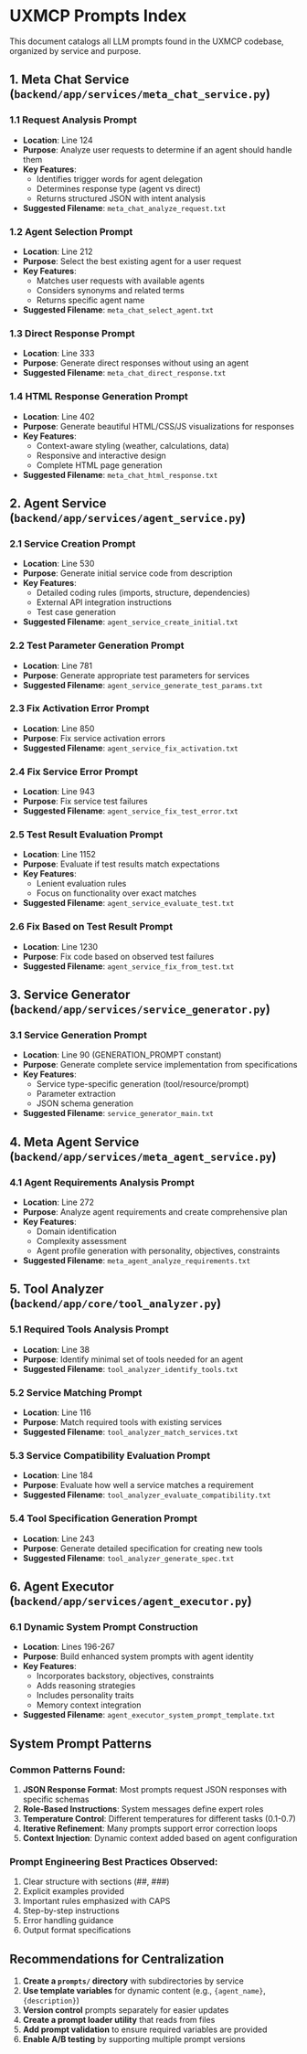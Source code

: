 # UXMCP Prompts Index

This document catalogs all LLM prompts found in the UXMCP codebase, organized by service and purpose.

## 1. Meta Chat Service (`backend/app/services/meta_chat_service.py`)

### 1.1 Request Analysis Prompt
- **Location**: Line 124
- **Purpose**: Analyze user requests to determine if an agent should handle them
- **Key Features**:
  - Identifies trigger words for agent delegation
  - Determines response type (agent vs direct)
  - Returns structured JSON with intent analysis
- **Suggested Filename**: `meta_chat_analyze_request.txt`

### 1.2 Agent Selection Prompt  
- **Location**: Line 212
- **Purpose**: Select the best existing agent for a user request
- **Key Features**:
  - Matches user requests with available agents
  - Considers synonyms and related terms
  - Returns specific agent name
- **Suggested Filename**: `meta_chat_select_agent.txt`

### 1.3 Direct Response Prompt
- **Location**: Line 333
- **Purpose**: Generate direct responses without using an agent
- **Suggested Filename**: `meta_chat_direct_response.txt`

### 1.4 HTML Response Generation Prompt
- **Location**: Line 402
- **Purpose**: Generate beautiful HTML/CSS/JS visualizations for responses
- **Key Features**:
  - Context-aware styling (weather, calculations, data)
  - Responsive and interactive design
  - Complete HTML page generation
- **Suggested Filename**: `meta_chat_html_response.txt`

## 2. Agent Service (`backend/app/services/agent_service.py`)

### 2.1 Service Creation Prompt
- **Location**: Line 530
- **Purpose**: Generate initial service code from description
- **Key Features**:
  - Detailed coding rules (imports, structure, dependencies)
  - External API integration instructions
  - Test case generation
- **Suggested Filename**: `agent_service_create_initial.txt`

### 2.2 Test Parameter Generation Prompt
- **Location**: Line 781
- **Purpose**: Generate appropriate test parameters for services
- **Suggested Filename**: `agent_service_generate_test_params.txt`

### 2.3 Fix Activation Error Prompt
- **Location**: Line 850
- **Purpose**: Fix service activation errors
- **Suggested Filename**: `agent_service_fix_activation.txt`

### 2.4 Fix Service Error Prompt
- **Location**: Line 943
- **Purpose**: Fix service test failures
- **Suggested Filename**: `agent_service_fix_test_error.txt`

### 2.5 Test Result Evaluation Prompt
- **Location**: Line 1152
- **Purpose**: Evaluate if test results match expectations
- **Key Features**:
  - Lenient evaluation rules
  - Focus on functionality over exact matches
- **Suggested Filename**: `agent_service_evaluate_test.txt`

### 2.6 Fix Based on Test Result Prompt
- **Location**: Line 1230
- **Purpose**: Fix code based on observed test failures
- **Suggested Filename**: `agent_service_fix_from_test.txt`

## 3. Service Generator (`backend/app/services/service_generator.py`)

### 3.1 Service Generation Prompt
- **Location**: Line 90 (GENERATION_PROMPT constant)
- **Purpose**: Generate complete service implementation from specifications
- **Key Features**:
  - Service type-specific generation (tool/resource/prompt)
  - Parameter extraction
  - JSON schema generation
- **Suggested Filename**: `service_generator_main.txt`

## 4. Meta Agent Service (`backend/app/services/meta_agent_service.py`)

### 4.1 Agent Requirements Analysis Prompt
- **Location**: Line 272
- **Purpose**: Analyze agent requirements and create comprehensive plan
- **Key Features**:
  - Domain identification
  - Complexity assessment
  - Agent profile generation with personality, objectives, constraints
- **Suggested Filename**: `meta_agent_analyze_requirements.txt`

## 5. Tool Analyzer (`backend/app/core/tool_analyzer.py`)

### 5.1 Required Tools Analysis Prompt
- **Location**: Line 38
- **Purpose**: Identify minimal set of tools needed for an agent
- **Suggested Filename**: `tool_analyzer_identify_tools.txt`

### 5.2 Service Matching Prompt
- **Location**: Line 116
- **Purpose**: Match required tools with existing services
- **Suggested Filename**: `tool_analyzer_match_services.txt`

### 5.3 Service Compatibility Evaluation Prompt
- **Location**: Line 184
- **Purpose**: Evaluate how well a service matches a requirement
- **Suggested Filename**: `tool_analyzer_evaluate_compatibility.txt`

### 5.4 Tool Specification Generation Prompt
- **Location**: Line 243
- **Purpose**: Generate detailed specification for creating new tools
- **Suggested Filename**: `tool_analyzer_generate_spec.txt`

## 6. Agent Executor (`backend/app/services/agent_executor.py`)

### 6.1 Dynamic System Prompt Construction
- **Location**: Lines 196-267
- **Purpose**: Build enhanced system prompts with agent identity
- **Key Features**:
  - Incorporates backstory, objectives, constraints
  - Adds reasoning strategies
  - Includes personality traits
  - Memory context integration
- **Suggested Filename**: `agent_executor_system_prompt_template.txt`

## System Prompt Patterns

### Common Patterns Found:
1. **JSON Response Format**: Most prompts request JSON responses with specific schemas
2. **Role-Based Instructions**: System messages define expert roles
3. **Temperature Control**: Different temperatures for different tasks (0.1-0.7)
4. **Iterative Refinement**: Many prompts support error correction loops
5. **Context Injection**: Dynamic context added based on agent configuration

### Prompt Engineering Best Practices Observed:
1. Clear structure with sections (##, ###)
2. Explicit examples provided
3. Important rules emphasized with CAPS
4. Step-by-step instructions
5. Error handling guidance
6. Output format specifications

## Recommendations for Centralization

1. **Create a `prompts/` directory** with subdirectories by service
2. **Use template variables** for dynamic content (e.g., `{agent_name}`, `{description}`)
3. **Version control** prompts separately for easier updates
4. **Create a prompt loader utility** that reads from files
5. **Add prompt validation** to ensure required variables are provided
6. **Enable A/B testing** by supporting multiple prompt versions